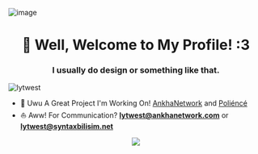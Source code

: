 ![image](https://media.discordapp.net/attachments/864201025047887932/992783755888578640/Poliencev2.png) 
<h1 align="center">🦊 Well, Welcome to My Profile! :3</h1>
<h3 align="center">I usually do design or something like that.</h3> 

<p align="left"> <img src="https://komarev.com/ghpvc/?username=lytwest&label=Profile%20views&color=ffa600&style=flat" alt="lytwest" /> </p>


- 🌻 Uwu A Great Project I'm Working On! [AnkhaNetwork](https://discord.gg/U6TsF5rzwv) and [Poliéncé](https://bit.ly/polienceinvite)
- ⛵ Aww! For Communication? **lytwest@ankhanetwork.com** or **lytwest@syntaxbilisim.net**

<div align="center">
    <a href="https://discord.gg/Ur3a9Wt999" title="Discord Profile"><img src="https://lanyard.cnrad.dev/api/569252632108072984"></a>
</div>


